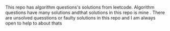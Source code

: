 This repo has algorithm questions's solutions from leetcode.
Algorithm questions have many solutions andthat solutions in this repo is mine .
There are unsolved quesstions or faulty solutions in this repo and I am always open to help to about thats  
